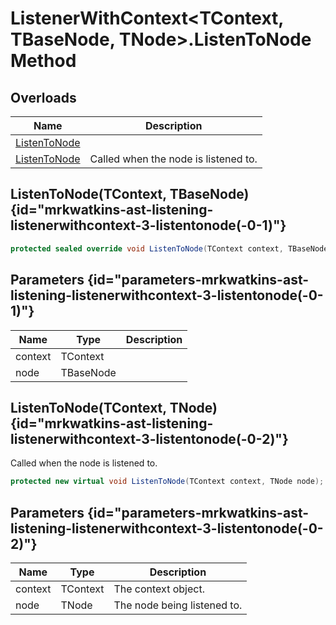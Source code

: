 # ListenerWithContext&lt;TContext, TBaseNode, TNode&gt;.ListenToNode Method
## Overloads

| Name | Description |
| ---- | ----------- |
| [ListenToNode](MrKWatkins.Ast.Listening.ListenerWithContext-3.ListenToNode.md#mrkwatkins-ast-listening-listenerwithcontext-3-listentonode(-0-1)) |  |
| [ListenToNode](MrKWatkins.Ast.Listening.ListenerWithContext-3.ListenToNode.md#mrkwatkins-ast-listening-listenerwithcontext-3-listentonode(-0-2)) | Called when the node is listened to. |

## ListenToNode(TContext, TBaseNode) {id="mrkwatkins-ast-listening-listenerwithcontext-3-listentonode(-0-1)"}

```c#
protected sealed override void ListenToNode(TContext context, TBaseNode node);
```

## Parameters {id="parameters-mrkwatkins-ast-listening-listenerwithcontext-3-listentonode(-0-1)"}

| Name | Type | Description |
| ---- | ---- | ----------- |
| context | TContext |  |
| node | TBaseNode |  |

## ListenToNode(TContext, TNode) {id="mrkwatkins-ast-listening-listenerwithcontext-3-listentonode(-0-2)"}

Called when the node is listened to.

```c#
protected new virtual void ListenToNode(TContext context, TNode node);
```

## Parameters {id="parameters-mrkwatkins-ast-listening-listenerwithcontext-3-listentonode(-0-2)"}

| Name | Type | Description |
| ---- | ---- | ----------- |
| context | TContext | The context object. |
| node | TNode | The node being listened to. |

